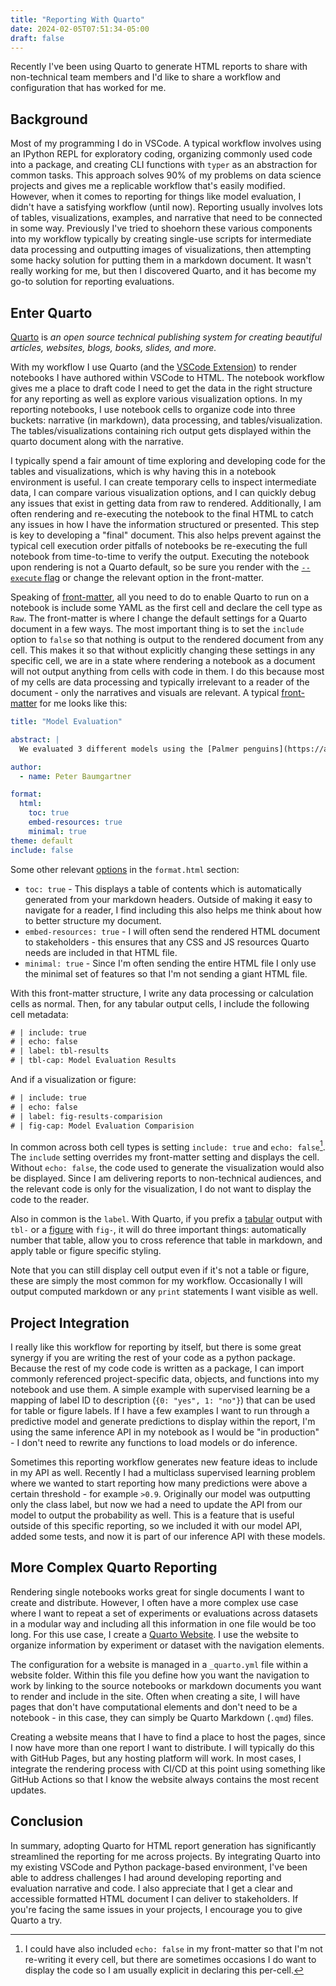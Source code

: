 ```yaml
---
title: "Reporting With Quarto"
date: 2024-02-05T07:51:34-05:00
draft: false
---
```


<meta property="og:title" content="Reporting With Quarto" />
<meta property="og:description" content="Effective Evaluation and Reporting with Quarto in Python" />
<meta property="og:type" content="website" />
<meta property="og:url" content="https://peterbaumgartner.com/blog/reporting-with-quarto/" />
<meta property="og:image" content="https://i.postimg.cc/XvnnBCny/DALL-E-2024-02-05-07-55-58-Visualize-a-cartoonish-friendly-robot-seated-at-a-colorful-desk-surro.webp" />


Recently I've been using Quarto to generate HTML reports to share with non-technical team members and I'd like to share a workflow and configuration that has worked for me.

## Background
Most of my programming I do in VSCode. A typical workflow involves  using an IPython REPL for exploratory coding, organizing commonly used code into a package, and creating CLI functions with `typer` as an abstraction for common tasks. This approach solves 90% of my problems on data science projects and gives me a replicable workflow that's easily modified. However, when it comes to reporting for things like model evaluation, I didn't have a satisfying workflow (until now). Reporting usually involves lots of tables, visualizations, examples, and narrative that need to be connected in some way. Previously I've tried to shoehorn these various components into my workflow typically by creating single-use scripts for intermediate data processing and outputting images of visualizations, then attempting some hacky solution for putting them in a markdown document. It wasn't really working for me, but then I discovered Quarto, and it has become my go-to solution for reporting evaluations.

## Enter Quarto
[Quarto](https://quarto.org/) is *an open source technical publishing system for creating beautiful articles, websites, blogs, books, slides, and more.* 

With my workflow I use Quarto (and the [VSCode Extension](https://marketplace.visualstudio.com/items?itemName=quarto.quarto)) to render notebooks I have authored within VSCode to HTML. The notebook workflow gives me a place to draft code I need to get the data in the right structure for any reporting as well as explore various visualization options. In my reporting notebooks, I use notebook cells to organize code into three buckets: narrative (in markdown), data processing, and tables/visualization. The tables/visualizations containing rich output gets displayed within the quarto document along with the narrative. 

I typically spend a fair amount of time exploring and developing code for the tables and visualizations, which is why having this in a notebook environment is useful. I can create temporary cells to inspect intermediate data, I can compare various visualization options, and I can quickly debug any issues that exist in getting data from raw to rendered. Additionally, I am often rendering and re-executing the notebook to the final HTML to catch any issues in how I have the information structured or presented. This step is key to developing a "final" document. This also helps prevent against the typical cell execution order pitfalls of notebooks be re-executing the full notebook from time-to-time to verify the output. Executing the notebook upon rendering is not a Quarto default, so be sure you render with the [`--execute` flag](https://quarto.org/docs/projects/code-execution.html#notebooks) or change the relevant option in the front-matter.

Speaking of [front-matter](https://quarto.org/docs/computations/execution-options.html), all you need to do to enable Quarto to run on a notebook is include some YAML as the first cell and declare the cell type as `Raw`. The front-matter is where I change the default settings for a Quarto document in a few ways. The most important thing is to set the `include` option to `false` so that nothing is output to the rendered document from any cell. This makes it so that without explicitly changing these settings in any specific cell, we are in a state where rendering a notebook as a document will not output anything from cells with code in them. I do this because most of my cells are data processing and typically irrelevant to a reader of the document - only the narratives and visuals are relevant. A typical [front-matter](https://quarto.org/docs/computations/execution-options.html) for me looks like this:

```yaml
title: "Model Evaluation"

abstract: |
  We evaluated 3 different models using the [Palmer penguins](https://allisonhorst.github.io/palmerpenguins/articles/intro.html) dataset.

author:
  - name: Peter Baumgartner

format:
  html:
    toc: true
    embed-resources: true
    minimal: true
theme: default
include: false
```

Some other relevant [options](https://quarto.org/docs/output-formats/html-basics.html) in the `format.html` section:
- `toc: true` - This displays a table of contents which is automatically generated from your markdown headers. Outside of making it easy to navigate for a reader, I find including this also helps me think about how to better structure my document.
- `embed-resources: true` - I will often send the rendered HTML document to stakeholders - this ensures that any CSS and JS resources Quarto needs are included in that HTML file.
- `minimal: true` - Since I'm often sending the entire HTML file I only use the minimal set of features so that I'm not sending a giant HTML file.

With this front-matter structure, I write any data processing or calculation cells as normal. Then, for any tabular output cells, I include the following cell metadata:

```txt
# | include: true
# | echo: false
# | label: tbl-results
# | tbl-cap: Model Evaluation Results
```

And if a visualization or figure:

```txt
# | include: true
# | echo: false
# | label: fig-results-comparision
# | fig-cap: Model Evaluation Comparision
```

In common across both cell types is setting `include: true` and `echo: false`[^1]. The `include` setting overrides my front-matter setting and displays the cell. Without `echo: false`, the code used to generate the visualization would also be displayed. Since I am delivering reports to non-technical audiences, and the relevant code is only for the visualization, I do not want to display the code to the reader.

Also in common is the `label`. With Quarto, if you prefix a [tabular](https://quarto.org/docs/authoring/tables.html#cross-references) output with `tbl-` or a [figure](https://quarto.org/docs/authoring/figures.html) with `fig-`, it will do three important things: automatically number that table, allow you to cross reference that table in markdown, and apply table or figure specific styling. 

Note that you can still display cell output even if it's not a table or figure, these are simply the most common for my workflow. Occasionally I will output computed markdown or any `print` statements I want visible as well.

## Project Integration

I really like this workflow for reporting by itself, but there is some great synergy if you are writing the rest of your code as a python package. Because the rest of my code code is written as a package, I can import commonly referenced project-specific data, objects, and functions into my notebook and use them. A simple example with supervised learning be a mapping of label ID to description (`{0: "yes", 1: "no"}`) that can be used for table or figure labels. If I have a few examples I want to run through a predictive model and generate predictions to display within the report, I'm using the same inference API in my notebook as I would be "in production" - I don't need to rewrite any functions to load models or do inference. 

Sometimes this reporting workflow generates new feature ideas to include in my API as well. Recently I had a multiclass supervised learning problem where we wanted to start reporting how many predictions were above a certain threshold - for example `>0.9`. Originally our model was outputting only the class label, but now we had a need to update the API from our model to output the probability as well. This is a feature that is useful outside of this specific reporting, so we included it with our model API, added some tests, and now it is part of our inference API with these models.

## More Complex Quarto Reporting

Rendering single notebooks works great for single documents I want to create and distribute. However, I often have a more complex use case where I want to repeat a set of experiments or evaluations across datasets in a modular way and including all this information in one file would be too long. For this use case, I create a [Quarto Website](https://quarto.org/docs/websites/). I use the website to organize information by experiment or dataset with the navigation elements. 

The configuration for a website is managed in a `_quarto.yml` file within a website folder. Within this file you define how you want the navigation to work by linking to the source notebooks or markdown documents you want to render and include in the site. Often when creating a site, I will have pages that don't have computational elements and don't need to be a notebook - in this case, they can simply be Quarto Markdown (`.qmd`) files. 

Creating a website means that I have to find a place to host the pages, since I now have more than one report I want to distribute. I will typically do this with GitHub Pages, but any hosting platform will work. In most cases, I integrate the rendering process with CI/CD at this point using something like GitHub Actions so that I know the website always contains the most recent updates.

## Conclusion
In summary, adopting Quarto for HTML report generation has significantly streamlined the reporting for me across projects. By integrating Quarto into my existing VSCode and Python package-based environment, I've been able to address challenges I had around developing reporting and evaluation narrative and code. I also appreciate that I get a clear and accessible formatted HTML document I can deliver to stakeholders. If you're facing the same issues in your projects, I encourage you to give Quarto a try.


[^1]: I could have also included `echo: false` in my front-matter so that I'm not re-writing it every cell, but there are sometimes occasions I do want to display the code so I am usually explicit in declaring this per-cell.

